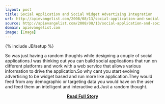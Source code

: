 ```yaml
---
layout: post
title: Social Application and Social Widget Advertising Integration
url: http://apievangelist.com/2008/08/13/social-application-and-social-widget-advertising-integration/
source: http://apievangelist.com/2008/08/13/social-application-and-social-widget-advertising-integration/
domain: apievangelist.com
image: [Image]
---
```

{% include JB/setup %}<p>So was just having a random thoughts while designing a couple of social applications.I was thinking out you can build social applications that run on different platforms and work with a web service that allows various information to drive the application.So why cant you start evolving advertising to be widget based and run more like application.They would feed from any demographic or targeting data you would have on the user and feed them an intelligent and interactive ad.Just a random thought.</p>
<center><p><a href="http://apievangelist.com/2008/08/13/social-application-and-social-widget-advertising-integration/" style='padding:25px; font-sze:18px; font-weight: bold;'>Read Full Story</a></p></center>
